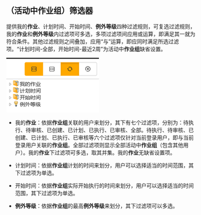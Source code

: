 ## （活动中作业组）筛选器
提供我的**作业**、计划时间、开始时间、**例外等级**四种过滤规则，可复选过滤规则，我的**作业**和**例外等级**内过滤项可多选，多项过滤项间应用或运算，即满足其一就为符合条件。其他过滤规则之间叠加，应用“与”运算，即应同时满足所选过滤项。“计划时间-全部，开始时间-最近2周”为活动中**作业组**缺省设置。

![](./images/筛选器1.png)

* 我的**作业**：依据**作业组**关联的用户来划分，其下有七个过滤项，分别为：待执行、待审核、已创建、已计划、已执行、已审核、全部。待执行、待审核、已创建、已计划、已执行、已审核等六个过滤项仅针对当前登录用户，即与当前登录用户关联的**作业组**。全部过滤项则显示全部活动中**作业组**（包含其他用户）。我的**作业**下过滤项可多选，取其并集。我的**作业**无缺省设置项。

* 计划时间：依据**作业组**计划的时间来划分，用户可以选择适当的时间范围，其下过滤项为单选。

* 开始时间：依据**作业组**实际开始执行的时间来划分，用户可以选择适当的时间范围，其下过滤项为单选。

* **例外等级**：依据**作业组**的最高**例外等级**来划分，其下过滤项可以多选。